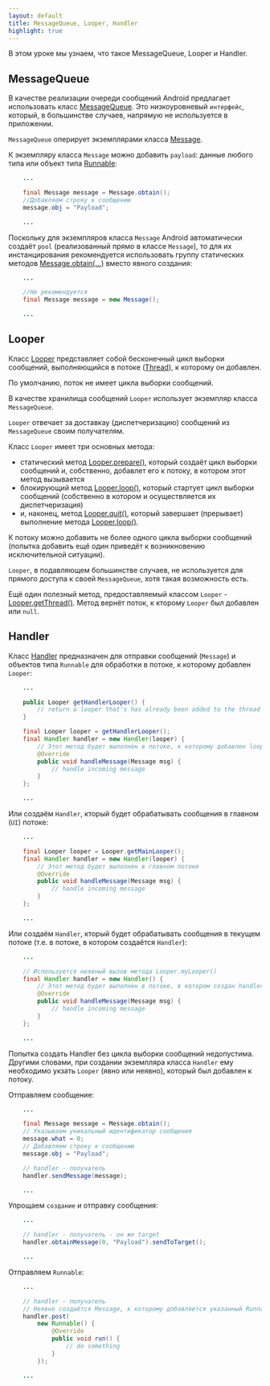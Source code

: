 ```yaml
---
layout: default
title: MessageQueue, Looper, Handler
highlight: true
---
```


В этом уроке мы узнаем, что такое MessageQueue, Looper и Handler.

##  MessageQueue

В качестве реализации очереди сообщений Android предлагает использовать класс [MessageQueue](https://developer.android.com/reference/android/os/MessageQueue.html). Это низкоуровневый `интерфейс`, который, в большинстве случаев, напрямую не используется в приложении.

`MessageQueue` оперирует экземплярами класса [Message](https://developer.android.com/reference/android/os/Message.html).

К экземпляру класса `Message` можно добавить `payload`: данные любого типа или объект типа [Runnable](https://developer.android.com/reference/java/lang/Runnable.html):

```java
    ...

    final Message message = Message.obtain();
    //Добавляем строку к сообщению
    message.obj = "Payload";

    ...
```

Поскольку для экземпляров класса `Message` Android автоматически создаёт `pool` (реализованный прямо в классе `Message`), то для их инстанцирования рекомендуется использовать группу статических методов [Message.obtain(...)](https://developer.android.com/reference/android/os/Message.html#obtain()) вместо явного создания:

```java
    ...

    //Не рекомендуется
    final Message message = new Message();

    ...
```

##  Looper

Класс [Looper](https://developer.android.com/reference/android/os/Looper.html) представляет собой бесконечный цикл выборки сообщений, выполняющийся в потоке ([Thread](https://developer.android.com/reference/java/lang/Thread.html)), к которому он добавлен.

По умолчанию, поток не имеет цикла выборки сообщений.

В качестве хранилища сообщений `Looper` использует экземпляр класса `MessageQueue`.

`Looper` отвечает за доставкау (диспетчеризацию) сообщений из `MessageQueue` своим получателям.

Класс `Looper` имеет три основных метода:

- статический метод [Looper.prepare()](https://developer.android.com/reference/android/os/Looper.html#prepare()), который создаёт цикл выборки сообщений и, собственно, добавлет его к потоку, в котором этот метод вызывается
- блокирующий метод [Looper.loop()](https://developer.android.com/reference/android/os/Looper.html#loop()), который стартует цикл выборки сообщений (собственно в котором и осуществляется их диспетчеризация)
- и, наконец, метод [Looper.quit()](https://developer.android.com/reference/android/os/Looper.html#quit()), который завершает (прерывает) выполнение метода [Looper.loop()](https://developer.android.com/reference/android/os/Looper.html#loop()).

К потоку можно добавить не более одного цикла выборки сообщений (попытка добавить ещё один приведёт к возникновению исключительной ситуации).

`Looper`, в подавляющем большинстве случаев, не используется для прямого доступа к своей `MessageQueue`, хотя такая возможность есть.

Ещё один полезный метод, предоставляемый классом `Looper` - [Looper.getThread()](https://developer.android.com/reference/android/os/Looper.html#getThread()). Метод вернёт поток, к кторому `Looper` был добавлен или `null`.

## Handler

Класс [Handler](https://developer.android.com/reference/android/os/Handler.html) предназначен для отправки сообщений (`Message`) и объектов типа `Runnable` для обработки в потоке, к которому добавлен `Looper`:

```java
    ...

    public Looper getHandlerLooper() {
        // return a looper that's has already been added to the thread
    }

    final Looper looper = getHandlerLooper();
    final Handler handler = new Handler(looper) {
        // Этот метод будет выполнен в потоке, к которому добавлен looper
        @Override
        public void handleMessage(Message msg) {
            // handle incoming message
        }
    };

    ...    
```

Или создаём `Handler`, кторый будет обрабатывать сообщения в главном (`UI`) потоке:

```java
    ...

    final Looper looper = Looper.getMainLooper();
    final Handler handler = new Handler(looper) {
        // Этот метод будет выполнен в главном потоке
        @Override
        public void handleMessage(Message msg) {
            // handle incoming message
        }
    };

    ...
```

Или создаём `Handler`, кторый будет обрабатывать сообщения в текущем потоке (т.е. в потоке, в котором создаётся `Handler`):

```java
    ...

    // Используется неявный вызов метода Looper.myLooper()
    final Handler handler = new Handler() {
        // Этот метод будет выполнен в потоке, в котором создан handler
        @Override
        public void handleMessage(Message msg) {
            // handle incoming message
        }
    };

    ...
```

Попытка создать Handler без цикла выборки сообщений недопустима.
Другими словами, при создании экземпляра класса `Handler` ему необходимо укзать `Looper` (явно или неявно), который был добавлен к потоку.

Отправляем сообщение:

```java
    ...

    final Message message = Message.obtain();
    // Указываем уникальный идентификатор сообщения
    message.what = 0;
    // Добавляем строку к сообщению
    message.obj = "Payload";

    // handler - получатель
    handler.sendMessage(message);

    ...    
```

Упрощаем `создание` и отправку сообщения:

```java
    ...

    // handler - получатель - он же target
    handler.obtainMessage(0, "Payload").sendToTarget();

    ...    
```

Отправляем `Runnable`:

```java
    ...

    // handler - получатель
    // Неявно создаётся Message, к которому добавляется указанный Runnable
    handler.post(
        new Runnable() {
            @Override
            public void run() {
                // do something
            }
        });

    ...    
```
